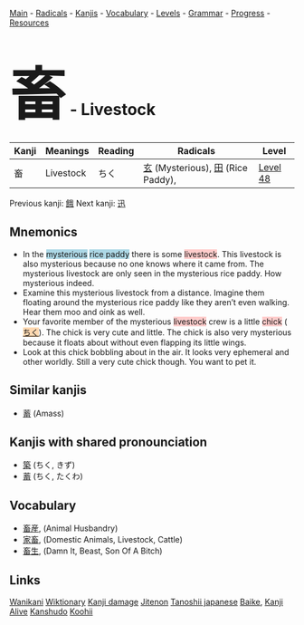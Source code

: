 <style> bigfont {font-size: 100px}</style>
[Main](../README.md) -
[Radicals](../radicals.md) -
[Kanjis](../kanjis.md) -
[Vocabulary](../vocabulary.md) -
[Levels](../levels.md) -
[Grammar](../grammar.md) - 
[Progress](../progress.md) -
[Resources](../resources.md)
# <bigfont> 畜</bigfont> - Livestock 

| Kanji | Meanings | Reading | Radicals | Level |
| --- | --- | --- | --- | --- |
| 畜 | Livestock | ちく | [玄](../radicals/玄.md) (Mysterious), [田](../radicals/田.md) (Rice Paddy),  | [Level 48](../levels/wk_level48.md) |

Previous kanji: [餓](餓.md) Next kanji: [迅](迅.md) 

## Mnemonics
 * In the <span style="background-color:#ADD8E6"> mysterious</span> <span style="background-color:#ADD8E6"> rice paddy</span> there is some <span style="background-color:#ffcccb"> livestock</span>. This livestock is also mysterious because no one knows where it came from. The mysterious livestock are only seen in the mysterious rice paddy. How mysterious indeed.
* Examine this mysterious livestock from a distance. Imagine them floating around the mysterious rice paddy like they aren’t even walking. Hear them moo and oink as well.
* Your favorite member of the mysterious <span style="background-color:#ffcccb"> livestock</span> crew is a little <span style="background-color:#ffcccb"> chick</span> (<span style="background-color:#fed8b1"> [ちく](https://jisho.org/search/ちく)</span>). The chick is very cute and little. The chick is also very mysterious because it floats about without even flapping its little wings.
* Look at this chick bobbling about in the air. It looks very ephemeral and other worldly. Still a very cute chick though. You want to pet it.


## Similar kanjis
 * [蓄](蓄.md) (Amass)



## Kanjis with shared pronounciation
 * [築](築.md) (ちく, きず)
* [蓄](蓄.md) (ちく, たくわ)



## Vocabulary
 * [畜産](../vocabulary/畜.md), (Animal Husbandry)
* [家畜](../vocabulary/畜.md), (Domestic Animals, Livestock, Cattle)
* [畜生](../vocabulary/畜.md), (Damn It, Beast, Son Of A Bitch)




## Links 


[Wanikani](https://www.wanikani.com/kanji/畜)
[Wiktionary](https://en.wiktionary.org/wiki/畜)
[Kanji damage](http://www.kanjidamage.com/kanji/search?utf8=✓&q=畜)
[Jitenon](https://jitenon.com/kanji/畜)
[Tanoshii japanese](https://www.tanoshiijapanese.com/dictionary/kanji.cfm?k=畜)
[Baike](https://baike.baidu.com/item/畜),
[Kanji Alive](https://app.kanjialive.com/畜)
[Kanshudo](https://www.kanshudo.com/searchmn?q=畜)
[Koohii](https://kanji.koohii.com/study/kanji/畜)
